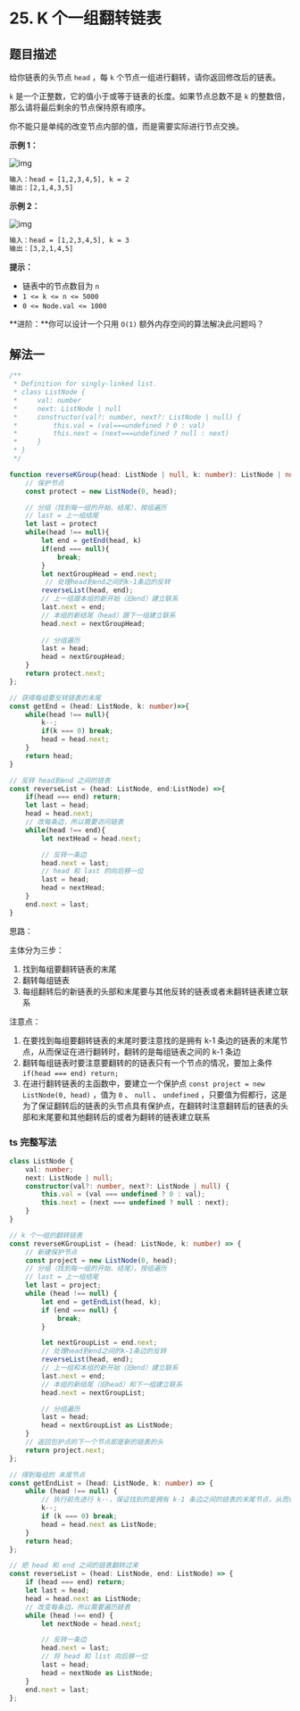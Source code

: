 # 25. K 个一组翻转链表

## 题目描述

给你链表的头节点 `head` ，每 `k` 个节点一组进行翻转，请你返回修改后的链表。

`k` 是一个正整数，它的值小于或等于链表的长度。如果节点总数不是 `k` 的整数倍，那么请将最后剩余的节点保持原有顺序。

你不能只是单纯的改变节点内部的值，而是需要实际进行节点交换。

**示例 1：**

![img](https://images-1305186932.cos.ap-beijing.myqcloud.com/images/202304291729366.jpg)

```txt
输入：head = [1,2,3,4,5], k = 2
输出：[2,1,4,3,5]
```

**示例 2：**

![img](https://images-1305186932.cos.ap-beijing.myqcloud.com/images/202304291730688.jpg)

```txt
输入：head = [1,2,3,4,5], k = 3
输出：[3,2,1,4,5]
```

**提示：**

- 链表中的节点数目为 `n`
- `1 <= k <= n <= 5000`
- `0 <= Node.val <= 1000`

**进阶：**你可以设计一个只用 `O(1)` 额外内存空间的算法解决此问题吗？



## 解法一

```typescript
/**
 * Definition for singly-linked list.
 * class ListNode {
 *     val: number
 *     next: ListNode | null
 *     constructor(val?: number, next?: ListNode | null) {
 *         this.val = (val===undefined ? 0 : val)
 *         this.next = (next===undefined ? null : next)
 *     }
 * }
 */

function reverseKGroup(head: ListNode | null, k: number): ListNode | null {
    // 保护节点
    const protect = new ListNode(0, head);

    // 分组（找到每一组的开始、结尾），按组遍历
    // last = 上一组结尾
    let last = protect
    while(head !== null){
        let end = getEnd(head, k)
        if(end === null){
            break;
        }
        let nextGroupHead = end.next;
         // 处理head到end之间的k-1条边的反转
        reverseList(head, end);
		// 上一组跟本组的新开始（旧end）建立联系
        last.next = end;
        // 本组的新结尾（head）跟下一组建立联系
        head.next = nextGroupHead;
        
        // 分组遍历
        last = head;
        head = nextGroupHead;
    }
    return protect.next;
};

// 获得每组要反转链表的末尾
const getEnd = (head: ListNode, k: number)=>{
    while(head !== null){
        k--;
        if(k === 0) break;
        head = head.next;
    }
    return head;
}

// 反转 head到end 之间的链表
const reverseList = (head: ListNode, end:ListNode) =>{
    if(head === end) return;
    let last = head;
    head = head.next;
    // 改每条边，所以需要访问链表
    while(head !== end){
        let nextHead = head.next;

        // 反转一条边
        head.next = last;
        // head 和 last 的向后移一位
        last = head;
        head = nextHead;
    }
    end.next = last;
}
```

思路：

主体分为三步：

1. 找到每组要翻转链表的末尾
2. 翻转每组链表
3. 每组翻转后的新链表的头部和末尾要与其他反转的链表或者未翻转链表建立联系

注意点：

1. 在要找到每组要翻转链表的末尾时要注意找的是拥有 k-1 条边的链表的末尾节点，从而保证在进行翻转时，翻转的是每组链表之间的 k-1 条边
2. 翻转每组链表时要注意要翻转的的链表只有一个节点的情况，要加上条件 `if(head === end) return;` 
3. 在进行翻转链表的主函数中，要建立一个保护点 `const project = new ListNode(0, head)` ，值为 `0` 、 `null` 、 `undefined` ，只要值为假都行，这是为了保证翻转后的链表的头节点具有保护点，在翻转时注意翻转后的链表的头部和末尾要和其他翻转后的或者为翻转的链表建立联系

### ts 完整写法

```typescript
class ListNode {
    val: number;
    next: ListNode | null;
    constructor(val?: number, next?: ListNode | null) {
        this.val = (val === undefined ? 0 : val);
        this.next = (next === undefined ? null : next);
    }
}

// k 个一组的翻转链表
const reverseKGroupList = (head: ListNode, k: number) => {
    // 新建保护节点
    const project = new ListNode(0, head);
    // 分组（找到每一组的开始、结尾），按组遍历
    // last = 上一组结尾
    let last = project;
    while (head !== null) {
        let end = getEndList(head, k);
        if (end === null) {
            break;
        }

        let nextGroupList = end.next;
        // 处理head到end之间的k-1条边的反转
        reverseList(head, end);
        // 上一组和本组的新开始（旧end）建立联系
        last.next = end;
        // 本组的新结尾（旧head）和下一组建立联系
        head.next = nextGroupList;

        // 分组遍历
        last = head;
        head = nextGroupList as ListNode;
    }
    // 返回包护点的下一个节点即是新的链表的头
    return project.next;
};

// 得到每组的 末尾节点
const getEndList = (head: ListNode, k: number) => {
    while (head !== null) {
        // 执行前先进行 k--，保证找到的是拥有 k-1 条边之间的链表的末尾节点，从而保证翻转的是 k-1 条边
        k--;
        if (k === 0) break;
        head = head.next as ListNode;
    }
    return head;
};

// 把 head 和 end 之间的链表翻转过来
const reverseList = (head: ListNode, end: ListNode) => {
    if (head === end) return;
    let last = head;
    head = head.next as ListNode;
    // 改变每条边，所以需要遍历链表
    while (head !== end) {
        let nextNode = head.next;

        // 反转一条边
        head.next = last;
        // 将 head 和 list 向后移一位
        last = head;
        head = nextNode as ListNode;
    }
    end.next = last;
};
```

